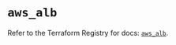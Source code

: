 # `aws_alb`

Refer to the Terraform Registry for docs: [`aws_alb`](https://registry.terraform.io/providers/hashicorp/aws/5.32.0/docs/resources/alb).
